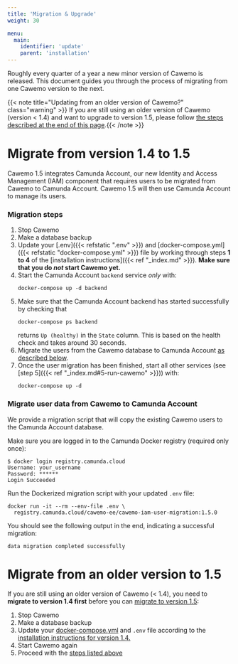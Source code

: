 ```yaml
---
title: 'Migration & Upgrade'
weight: 30

menu:
  main:
    identifier: 'update'
    parent: 'installation'
---
```


Roughly every quarter of a year a new minor version of Cawemo is released. This document guides you through the process of migrating from one Cawemo version to the next.

{{< note title="Updating from an older version of Cawemo?" class="warning" >}} If you are still using an older version of Cawemo
(version < 1.4) and want to upgrade to version 1.5, please follow
[the steps described at the end of this page](#migrate-from-an-older-version-to-15).{{< /note >}}

# Migrate from version 1.4 to 1.5

Cawemo 1.5 integrates Camunda Account, our new Identity and Access Management (IAM) component that requires users to be
migrated from Cawemo to Camunda Account. Cawemo 1.5 will then use Camunda Account to manage its users.
### Migration steps
1. Stop Cawemo
1. Make a database backup
1. Update your [.env]({{< refstatic ".env" >}}) and [docker-compose.yml]({{< refstatic "docker-compose.yml" >}}) file
   by working through steps **1 to 4** of the [installation instructions]({{< ref "_index.md" >}}). **Make sure that
   you do _not_ start Cawemo yet.**
1. Start the Camunda Account `backend` service _only_ with:
   ```
   docker-compose up -d backend
   ```
1. Make sure that the Camunda Account backend has started successfully by checking that
   ```
   docker-compose ps backend
   ```
   returns `Up (healthy)` in the `State` column. This is based on the health check and takes around 30 seconds. 
1. Migrate the users from the Cawemo database to Camunda Account [as described below](#migrate-user-data-from-cawemo-to-camunda-account).
1. Once the user migration has been finished, start all other services (see [step 5]({{< ref "_index.md#5-run-cawemo" >}})) with:
   ```
   docker-compose up -d
   ```

### Migrate user data from Cawemo to Camunda Account

We provide a migration script that will copy the existing Cawemo users to the Camunda Account database.

Make sure you are logged in to the Camunda Docker registry (required only once):

```
$ docker login registry.camunda.cloud
Username: your_username
Password: ******
Login Succeeded
```

Run the Dockerized migration script with your updated `.env` file:
```
docker run -it --rm --env-file .env \
  registry.camunda.cloud/cawemo-ee/cawemo-iam-user-migration:1.5.0
```
You should see the following output in the end, indicating a successful migration:
```
data migration completed successfully
```
# Migrate from an older version to 1.5
If you are still using an older version of Cawemo (< 1.4), you need to **migrate to version 1.4 first** before you can
[migrate to version 1.5](#migrate-from-version-14-to-15):

1. Stop Cawemo
1. Make a database backup
1. Update your [docker-compose.yml](https://docs.camunda.org/cawemo/1.4/docker-compose.yml) and `.env` file
   according to the [installation instructions for version 1.4.](https://docs.camunda.org/cawemo/1.4/technical-guide/installation)
1. Start Cawemo again
1. Proceed with the [steps listed above](#migrate-from-version-14-to-15)
